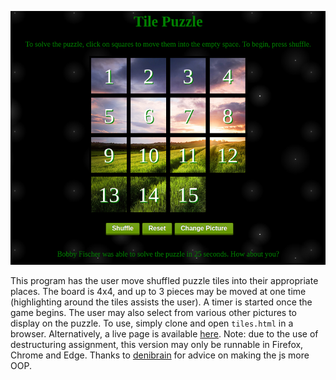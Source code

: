 ![Tile Puzzle](tiles.png?raw=true)

This program has the user move shuffled puzzle tiles into their appropriate places. The board is
4x4, and up to 3 pieces may be moved at one time (highlighting around the tiles assists the user).
A timer is started once the game begins. The user may also select from various other pictures
to display on the puzzle.
To use, simply clone and open `tiles.html` in a browser. Alternatively, a live page is available [here](http://ebersolej.net16.net/tiles/tiles.html). Note: due to the use of destructuring
assignment, this version may only be runnable in Firefox, Chrome and Edge.
Thanks to [denibrain](https://github.com/denibrain) for advice on making the js more OOP.
